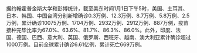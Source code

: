 据约翰霍普金斯大学和彭博统计，截至美东时间1月1日下午5时，美国、土耳其、日本、韩国、中国台湾分别新增确诊0.3万例、12.3万例、8.7万例、5.8万例、2.5万例，累计确诊10075万例、1704万例、2932万例、2912万例、887万例，疫苗接种完毕比率为67.0%、63.6%、81.7%、86.3%、86.0%。此外，印度、法国、德国、巴西、意大利、英国、俄罗斯、西班牙、越南、澳大利亚累计确诊超过1000万例。目前全球累计确诊6.61亿例，累计死亡669万例。